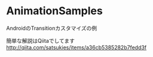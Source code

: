 # AnimationSamples
AndroidのTransitionカスタマイズの例

簡単な解説はQiitaでしてます
http://qiita.com/satsukies/items/a36cb5385282b7fedd3f
